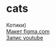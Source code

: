 # cats
Котики)
<br>
<a href="figma.com/file/wkQH152m80vAF42O4xLrBN/DSGN?node-id=19-82&t=RkUJim8c4TYseZCy-0">Макет figma.com</a>
<br>
<a href="https://www.youtube.com/watch?v=sr3RXvEDBRo">Запис youtube</a>
